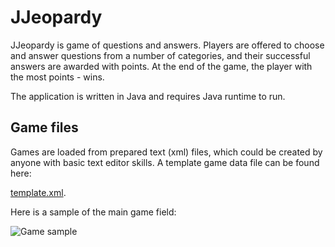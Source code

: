 # JJeopardy

JJeopardy is game of questions and answers. Players are offered to choose and answer 
questions from a number of categories, and their successful answers are awarded with points.
At the end of the game, the player with the most points - wins.

The application is written in Java and requires Java runtime to run.

## Game files

Games are loaded from prepared text (xml) files, which could be created by anyone with basic
text editor skills. A template game data file can be found here:

[template.xml](https://github.com/mrzhenya/jjeopardy/blob/main/template.xml).

Here is a sample of the main game field:

![Game sample](https://github.com/mrzhenya/jjeopardy/assets/9154225/f2b3d0e5-73df-4405-89cc-3cc66414e2ac)
